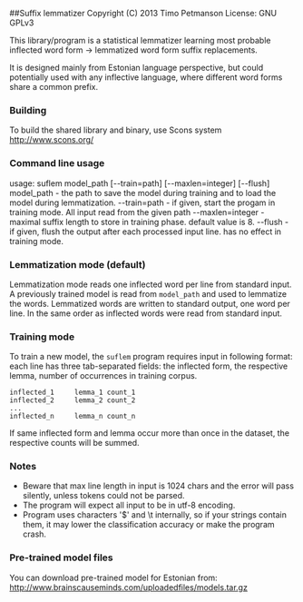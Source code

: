 ##Suffix lemmatizer
Copyright (C) 2013 Timo Petmanson
License: GNU GPLv3

This library/program is a statistical lemmatizer learning most probable
inflected word form -> lemmatized word form suffix replacements.

It is designed mainly from Estonian language perspective, but could potentially
used with any inflective language, where different word forms share a
common prefix.

### Building
To build the shared library and binary, use Scons
system http://www.scons.org/


### Command line usage
usage: suflem model_path [--train=path] [--maxlen=integer] [--flush]
model_path - the path to save the model during training and to load the
             model during lemmatization.
--train=path - if given, start the progam in training mode. All input read
               from the given path
--maxlen=integer - maximal suffix length to store in training phase.
                   default value is 8.
--flush    - if given, flush the output after each processed input line.
             has no effect in training mode.

### Lemmatization mode (default)
Lemmatization mode reads one inflected word per line from standard input.
A previously trained model is read from `model_path` and used to lemmatize
the words. Lemmatized words are written to standard output, one word
per line. In the same order as inflected words were read from standard
input.

### Training mode
To train a new model, the `suflem` program requires input in
following format: each line has three tab-separated fields: the inflected
form, the respective lemma, number of occurrences in training corpus.
```
inflected_1     lemma_1 count_1
inflected_2     lemma_2 count_2
...
inflected_n     lemma_n count_n
```
If same inflected form and lemma occur more than once in the dataset, the
respective counts will be summed.

### Notes
- Beware that max line length in input is 1024 chars
and the error will pass silently, unless tokens could not be parsed.
- The program will expect all input to be in utf-8 encoding.
- Program uses characters '$' and \t internally, so if your strings contain
them, it may lower the classification accuracy or make the program crash.

### Pre-trained model files

You can download pre-trained model for Estonian from:
http://www.brainscauseminds.com/uploadedfiles/models.tar.gz

